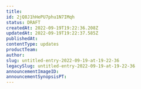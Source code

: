 ```yaml
---
title: 
id: 2jQ8J1hHePU7phu1N7IMqh
status: DRAFT
createdAt: 2022-09-19T19:22:36.208Z
updatedAt: 2022-09-19T19:22:37.585Z
publishedAt: 
contentType: updates
productTeam: 
author: 
slug: untitled-entry-2022-09-19-at-19-22-36
legacySlug: untitled-entry-2022-09-19-at-19-22-36
announcementImageID: 
announcementSynopsisPT: 
---
```



